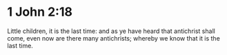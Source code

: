 # 1 John 2:18

Little children, it is the last time: and as ye have heard that antichrist shall come, even now are there many antichrists; whereby we know that it is the last time.